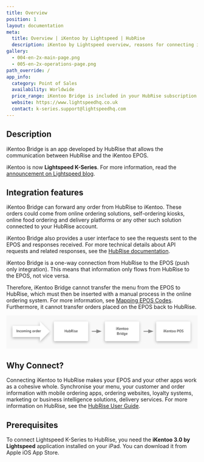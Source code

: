 ```yaml
---
title: Overview
position: 1
layout: documentation
meta:
  title: Overview | iKentoo by Lightspeed | HubRise
  description: iKentoo by Lightspeed overview, reasons for connecting it to HubRise and summary of integrated features. Synchronise data between your EPOS and your apps.
gallery:
  - 004-en-2x-main-page.png
  - 005-en-2x-operations-page.png
path_override: /
app_info:
  category: Point of Sales
  availability: Worldwide
  price_range: iKentoo Bridge is included in your HubRise subscription. Contact Lightspeed to enquire about iKentoo pricing.
  website: https://www.lightspeedhq.co.uk
  contact: k-series.support@lightspeedhq.com
---
```


## Description

iKentoo Bridge is an app developed by HubRise that allows the communication between HubRise and the iKentoo EPOS.

iKentoo is now **Lightspeed K-Series**. For more information, read the [announcement on Lightspeed blog](https://www.lightspeedhq.co.uk/blog/lightspeed-restaurant-k-series/).

## Integration features

iKentoo Bridge can forward any order from HubRise to iKentoo. These orders could come from online ordering solutions, self-ordering kiosks, online food ordering and delivery platforms or any other such solution connected to your HubRise account.

iKentoo Bridge also provides a user interface to see the requests sent to the EPOS and responses received. For more technical details about API requests and related responses, see the [HubRise documentation](/docs/hubrise-logs/).

iKentoo Bridge is a one-way connection from HubRise to the EPOS (push only integration). This means that information only flows from HubRise to the EPOS, not vice versa.

Therefore, iKentoo Bridge cannot transfer the menu from the EPOS to HubRise, which must then be inserted with a manual process in the online ordering system. For more information, see [Mapping EPOS Codes](/apps/ikentoo/mapping-pos-codes). Furthermore, it cannot transfer orders placed on the EPOS back to HubRise.

![Connection Diagram](../images/008-en-2x-connection-diagram.png)

## Why Connect?

Connecting iKentoo to HubRise makes your EPOS and your other apps work as a cohesive whole. Synchronise your menu, your customer and order information with mobile ordering apps, ordering websites, loyalty systems, marketing or business intelligence solutions, delivery services. For more information on HubRise, see the [HubRise User Guide](/docs).

## Prerequisites

To connect Lightspeed K-Series to HubRise, you need the **iKentoo 3.0 by Lightspeed** application installed on your iPad. You can download it from Apple iOS App Store.
